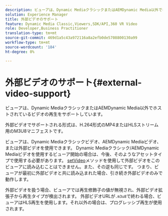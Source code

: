 ```yaml
---
description: ビューアは、Dynamic MediaクラシックまたはAEMDynamic Media以外でホストされているビデオの再生をサポートしています。
solution: Experience Manager
title: 外部ビデオのサポート
feature: Dynamic Media Classic,Viewers,SDK/API,360 VR Video
role: Developer,Business Practitioner
translation-type: tm+mt
source-git-commit: 469d1a5c43a972116a8a2efb0de5708800130a99
workflow-type: tm+mt
source-wordcount: '184'
ht-degree: 0%

---
```



# 外部ビデオのサポート{#external-video-support}

ビューアは、Dynamic MediaクラシックまたはAEMDynamic Media以外でホストされているビデオの再生をサポートしています。

外部ビデオでサポートされる形式は、H.264形式のMP4またはHLSストリーム用のM3U8マニフェストです。

ビューアは、Dynamic Mediaクラシックビデオ、AEMDynamic Mediaビデオ、または外部ビデオを使用できます。 Dynamic Mediaクラシック/AEMDynamic Mediaビデオを使用するビューア開始の場合は、今後、そのようなアセットタイプで使用する必要があります。 [setVideo](../../c-html5-aem-asset-viewers/c-html5-aem-video360/c-html5-aem-video360-javascriptapiref/r-html5-aem-video360-javascriptapiref-setvideo.md#reference-85d3422d6ce64a36ac74827120b5a17c)メソッドを使用して外部ビデオをこのビューアに読み込むことはできません。また、その逆も同じです。 つまり、ビューアが最初に外部ビデオと共に読み込まれた場合、引き続き外部ビデオのみで動作します。

外部ビデオを扱う場合、ビューアでは再生修飾子の値が無視され、外部ビデオ拡張子から再生タイプが検出されます。 外部ビデオURLが`.m3u8`で終わる場合、ビューアはHLS再生を使用します。それ以外の場合は、プログレッシブ再生が使用されます。
